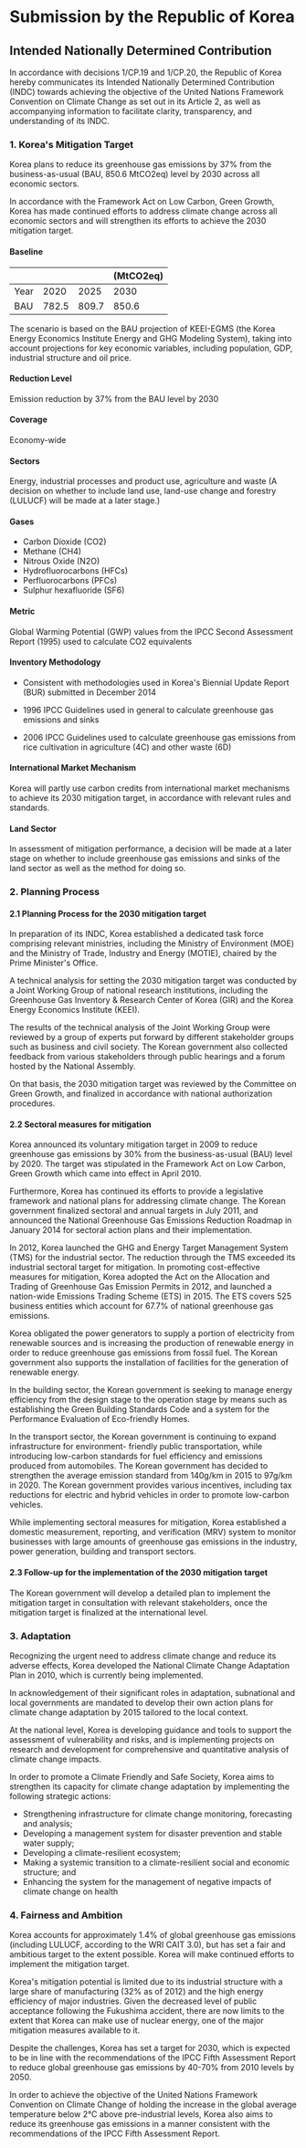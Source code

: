 # Submission by the Republic of Korea 
## Intended Nationally Determined Contribution 


In accordance with decisions 1/CP.19 and 1/CP.20, the Republic of Korea hereby communicates its Intended Nationally Determined Contribution (INDC) towards achieving the objective of the United Nations Framework Convention on Climate Change as set out in its Article 2, as well as accompanying information to facilitate clarity, transparency, and understanding of its INDC.   

### 1.  Korea's Mitigation Target   
Korea plans to reduce its greenhouse gas emissions by 37% from the business-as-usual (BAU, 850.6 MtCO2eq) level by 2030 across all economic sectors. 

In accordance with the Framework Act on Low Carbon, Green Growth, Korea has made continued efforts to address climate change across all economic sectors and will strengthen its efforts to achieve the 2030 mitigation target.
#### Baseline   
|  |  |  | (MtCO2eq)  |
|-------|-------|-------|------------|
| Year  | 2020 | 2025 | 2030 |
| BAU  | 782.5 | 809.7 | 850.6 |

The scenario is based on the BAU projection of KEEI-EGMS (the Korea Energy Economics Institute Energy and GHG Modeling System), taking into account projections for key economic variables, including population, GDP, industrial structure and oil price. 

#### Reduction Level 
Emission reduction by 37% from the BAU level by 2030   

#### Coverage 
Economy-wide   

#### Sectors 
Energy, industrial processes and product use, agriculture and waste (A decision on whether to include land use, land-use change and forestry (LULUCF) will be made at a later stage.) 

#### Gases 
*  Carbon Dioxide (CO2)   
*  Methane (CH4)   
*  Nitrous Oxide (N2O)   
*  Hydrofluorocarbons (HFCs)   
*  Perfluorocarbons (PFCs)   
*  Sulphur hexafluoride (SF6) 

#### Metric   
Global Warming Potential (GWP) values from the IPCC Second Assessment Report (1995) used to calculate CO2 equivalents 

#### Inventory Methodology 
 * Consistent with methodologies used in Korea's Biennial Update Report (BUR) submitted in December 2014 

* 1996 IPCC Guidelines used in general to calculate greenhouse gas emissions and sinks 

* 2006 IPCC Guidelines used to calculate greenhouse gas emissions from rice cultivation in agriculture (4C) and other waste (6D) 

#### International Market Mechanism 
Korea will partly use carbon credits from international market mechanisms to achieve its 2030 mitigation target, in accordance with relevant rules and standards.   

#### Land Sector 
In assessment of mitigation performance, a decision will be made at a later stage on whether to include greenhouse gas emissions and sinks of the land sector as well as the method for doing so. 

### 2.  Planning Process 
#### 2.1 Planning Process for the 2030 mitigation target   
In preparation of its INDC, Korea established a dedicated task force comprising relevant ministries, including the Ministry of Environment (MOE) and the Ministry of Trade, Industry and Energy (MOTIE), chaired by the Prime Minister's Office. 

A technical analysis for setting the 2030 mitigation target was conducted by a Joint Working Group of national research institutions, including the Greenhouse Gas Inventory & Research Center of Korea (GIR) and the Korea Energy Economics Institute (KEEI). 

The results of the technical analysis of the Joint Working Group were reviewed by a group of experts put forward by different stakeholder groups such as business and civil society. The Korean government also collected feedback from various stakeholders through public hearings and a forum hosted by the National Assembly. 

On that basis, the 2030 mitigation target was reviewed by the Committee on Green Growth, and finalized in accordance with national authorization procedures. 

#### 2.2 Sectoral measures for mitigation     
Korea announced its voluntary mitigation target in 2009 to reduce greenhouse gas emissions by 30% from the business-as-usual (BAU) level by 2020. The target was stipulated in the Framework Act on Low Carbon, Green Growth which came into effect in April 2010. 

Furthermore, Korea has continued its efforts to provide a legislative framework and national plans for addressing climate change. The Korean government finalized sectoral and annual targets in July 2011, and announced the National Greenhouse Gas Emissions Reduction Roadmap in January 2014 for sectoral action plans and their implementation. 

In 2012, Korea launched the GHG and Energy Target Management System (TMS) for the industrial sector. The reduction through the TMS exceeded its industrial sectoral target for mitigation. In promoting cost-effective measures for mitigation, Korea adopted the Act on the Allocation and Trading of Greenhouse Gas Emission Permits in 2012, and launched a nation-wide Emissions Trading Scheme (ETS) in 2015. The ETS covers 525 business entities which account for 67.7% of national greenhouse gas emissions. 

Korea obligated the power generators to supply a portion of electricity from renewable sources and is increasing the production of renewable energy in order to reduce greenhouse gas emissions from fossil fuel. The Korean government also supports the installation of facilities for the generation of renewable energy. 

In the building sector, the Korean government is seeking to manage energy efficiency from the design stage to the operation stage by means such as establishing the Green Building Standards Code and a system for the Performance Evaluation of Eco-friendly Homes. 

In the transport sector, the Korean government is continuing to expand infrastructure for environment- friendly public transportation, while introducing low-carbon standards for fuel efficiency and emissions produced from automobiles. The Korean government has decided to strengthen the average emission standard from 140g/km in 2015 to 97g/km in 2020. The Korean government provides various incentives, including tax reductions for electric and hybrid vehicles in order to promote low-carbon vehicles. 

While implementing sectoral measures for mitigation, Korea established a domestic measurement, reporting, and verification (MRV) system to monitor businesses with large amounts of greenhouse gas emissions in the industry, power generation, building and transport sectors. 
#### 2.3 Follow-up for the implementation of the 2030 mitigation target 
The Korean government will develop a detailed plan to implement the mitigation target in consultation with relevant stakeholders, once the mitigation target is finalized at the international level. 

### 3.  Adaptation   
Recognizing the urgent need to address climate change and reduce its adverse effects, Korea developed the National Climate Change Adaptation Plan in 2010, which is currently being implemented. 

In acknowledgement of their significant roles in adaptation, subnational and local governments are mandated to develop their own action plans for climate change adaptation by 2015 tailored to the local context. 

At the national level, Korea is developing guidance and tools to support the assessment of vulnerability and risks, and is implementing projects on research and development for comprehensive and quantitative analysis of climate change impacts. 

In order to promote a Climate Friendly and Safe Society, Korea aims to strengthen its capacity for climate change adaptation by implementing the following strategic actions: 
 * Strengthening infrastructure for climate change monitoring, forecasting and analysis; 
* Developing a management system for disaster prevention and stable water supply; 
* Developing a climate-resilient ecosystem; 
* Making a systemic transition to a climate-resilient social and economic structure; and 
* Enhancing the system for the management of negative impacts of climate change on health 

### 4.  Fairness and Ambition   
Korea accounts for approximately 1.4% of global greenhouse gas emissions (including LULUCF, according to the WRI CAIT 3.0), but has set a fair and ambitious target to the extent possible. Korea will make continued efforts to implement the mitigation target. 

Korea's mitigation potential is limited due to its industrial structure with a large share of manufacturing (32% as of 2012) and the high energy efficiency of major industries. Given the decreased level of public acceptance following the Fukushima accident, there are now limits to the extent that Korea can make use of nuclear energy, one of the major mitigation measures available to it. 

Despite the challenges, Korea has set a target for 2030, which is expected to be in line with the recommendations of the IPCC Fifth Assessment Report to reduce global greenhouse gas emissions by 40-70% from 2010 levels by 2050. 

In order to achieve the objective of the United Nations Framework Convention on Climate Change of holding the increase in the global average temperature below 2°C above pre-industrial levels, Korea also aims to reduce its greenhouse gas emissions in a manner consistent with the recommendations of the IPCC Fifth Assessment Report. 
 

 
